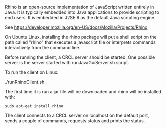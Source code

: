 
Rhino is an open-source implementation of JavaScript written entirely in Java. 
It is typically embedded into Java applications to provide scripting to end 
users. It is embedded in J2SE 6 as the default Java scripting engine.

See https://developer.mozilla.org/en-US/docs/Mozilla/Projects/Rhino

On Ubuntu Linux, installing the rhino package will put a shell script on the 
path called "rhino" that executes a javascript file or interprets commands 
interactively from the command line.

Before running the client, a CRCL server should be started. One possible server
is the server started with runJavaGuiServer.sh script.

To run the client on Linux:

./runRhinoClient.sh

The first time it is run a jar file will be downloaded and rhino will be 
installed with:

    sudo apt-get install rhino

The client connects to a CRCL server on localhost on the default port, sends a 
couple of commands, requests status and prints the status.

